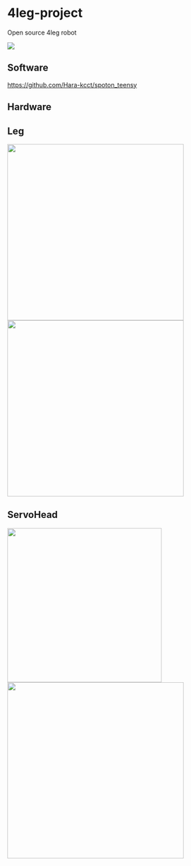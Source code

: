 # 4leg-project
Open source 4leg robot 

<img src="https://user-images.githubusercontent.com/38370926/99046241-d4008e00-25d5-11eb-8c8f-a286f377dfd5.jpg">

## Software
https://github.com/Hara-kcct/spoton_teensy

## Hardware

## Leg
<img src="https://user-images.githubusercontent.com/38370926/99046299-e7135e00-25d5-11eb-9825-ed09ab027f27.jpg" width="400px">  <img src="https://user-images.githubusercontent.com/38370926/99046308-e975b800-25d5-11eb-8ef1-f024820366ed.jpg" width="400px">

## ServoHead
<img src="https://user-images.githubusercontent.com/38370926/99047171-27271080-25d7-11eb-8ea3-36fab595d6a0.jpg" width="350px">  <img src="https://user-images.githubusercontent.com/38370926/99046320-ed093f00-25d5-11eb-893d-cf3d8fbff117.jpg" width="400px"> 
